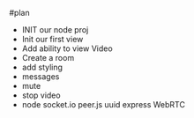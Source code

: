 #plan

- INIT our node proj
- Init our first view
- Add ability to view Video
- Create a room
- add styling
- messages
- mute
- stop video
- node socket.io peer.js uuid express WebRTC